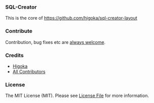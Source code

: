 ### SQL-Creator
This is the core of https://github.com/higoka/sql-creator-layout

### Contribute
Contribution, bug fixes etc are [always welcome](https://github.com/higoka/sql-creator/issues/new).

### Credits
- [Higoka](https://github.com/higoka)
- [All Contributors](https://github.com/higoka/sql-creator/contributors)

### License
The MIT License (MIT).
Please see [License File](https://github.com/higoka/sql-creator/blob/master/LICENSE) for more information.
